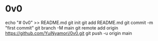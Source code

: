 # 0v0
echo "# 0v0" >> README.md
git init
git add README.md
git commit -m "first commit"
git branch -M main
git remote add origin https://github.com/YuiNyamori/0v0.git
git push -u origin main
